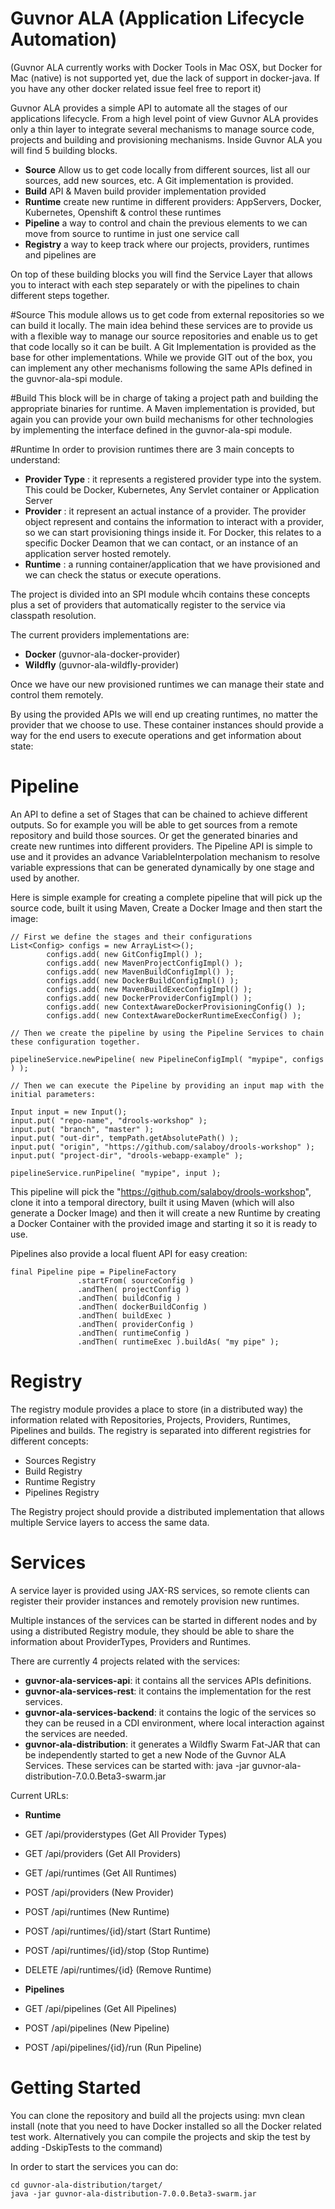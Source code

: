 # Guvnor ALA (Application Lifecycle Automation)

(Guvnor ALA currently works with Docker Tools in Mac OSX, but Docker for Mac (native) is not supported yet, due the lack of support in docker-java. If you have any other docker related issue feel free to report it)

Guvnor ALA provides a simple API to automate all the stages of our applications lifecycle. From a high level point of view Guvnor ALA provides only a thin layer to integrate several mechanisms to manage source code, projects and building  and provisioning mechanisms. Inside Guvnor ALA you will find 5 building blocks.
- **Source** Allow us to get code locally from different sources, list all our sources, add new sources, etc. A Git implementation is provided.
- **Build** API & Maven build provider implementation provided
- **Runtime** create new runtime in different providers: AppServers, Docker, Kubernetes, Openshift & control these runtimes
- **Pipeline** a way to control and chain the previous elements to we can move from source to runtime in just one service call
- **Registry** a way to keep track where our projects, providers, runtimes and pipelines are

On top of these building blocks you will find the Service Layer that allows you to interact with each step separately or with the pipelines to chain different steps together.

#Source
This module allows us to get code from external repositories so we can build it locally. The main idea behind these services are to provide us with a flexible way to manage our source repositories and enable us to get that code locally so it can be built.
A Git Implementation is provided as the base for other implementations. While we provide GIT out of the box, you can implement any other mechanisms following the same APIs defined in the guvnor-ala-spi module.

#Build
This block will be in charge of taking a project path and building the appropriate binaries for runtime. A Maven implementation is provided, but again you can provide your own build mechanisms for other technologies by implementing the interface defined in the guvnor-ala-spi module.


#Runtime
In order to provision runtimes there are 3 main concepts to understand:
 - **Provider Type** : it represents a registered provider type into the system. This could be Docker, Kubernetes, Any Servlet container or Application Server
 - **Provider** : it represent an actual instance of a provider. The provider object represent and contains the information to interact with a provider, so we can start provisioning things inside it. For Docker, this relates to a specific Docker Deamon that we can contact, or an instance of an application server hosted remotely.
 - **Runtime** : a running container/application that we have provisioned and we can check the status or execute operations.

The project is divided into an SPI module whcih contains these concepts plus a set of providers that automatically register to the service via classpath resolution.

The current providers implementations are:
- **Docker** (guvnor-ala-docker-provider)
- **Wildfly** (guvnor-ala-wildfly-provider)

Once we have our new provisioned runtimes we can manage their state and control them remotely.

By using the provided APIs we will end up creating runtimes, no matter the provider that we choose to use.
These container instances should provide a way for the end users to execute operations and get information about state:

# Pipeline
An API to define a set of Stages that can be chained to achieve different outputs. So for example you will be able to
get sources from a remote repository and build those sources. Or get the generated binaries and create new runtimes into different providers.
The Pipeline API is simple to use and it provides an advance VariableInterpolation mechanism to resolve variable expressions that can be generated dynamically by one stage and used by another.

Here is simple example for creating a complete pipeline that will pick up the source code, built it using Maven, Create a Docker Image and then start the image:

```
// First we define the stages and their configurations
List<Config> configs = new ArrayList<>();
        configs.add( new GitConfigImpl() );
        configs.add( new MavenProjectConfigImpl() );
        configs.add( new MavenBuildConfigImpl() );
        configs.add( new DockerBuildConfigImpl() );
        configs.add( new MavenBuildExecConfigImpl() );
        configs.add( new DockerProviderConfigImpl() );
        configs.add( new ContextAwareDockerProvisioningConfig() );
        configs.add( new ContextAwareDockerRuntimeExecConfig() );

// Then we create the pipeline by using the Pipeline Services to chain these configuration together.

pipelineService.newPipeline( new PipelineConfigImpl( "mypipe", configs ) );

// Then we can execute the Pipeline by providing an input map with the initial parameters:

Input input = new Input();
input.put( "repo-name", "drools-workshop" );
input.put( "branch", "master" );
input.put( "out-dir", tempPath.getAbsolutePath() );
input.put( "origin", "https://github.com/salaboy/drools-workshop" );
input.put( "project-dir", "drools-webapp-example" );

pipelineService.runPipeline( "mypipe", input );

```
This pipeline will pick the "https://github.com/salaboy/drools-workshop", clone it into a temporal directory, built it using Maven (which will also generate a Docker Image) and then it will create a new Runtime by creating a Docker Container with the provided image and starting it so it is ready to use.

Pipelines also provide a local fluent API for easy creation:

```
final Pipeline pipe = PipelineFactory
               .startFrom( sourceConfig )
               .andThen( projectConfig )
               .andThen( buildConfig )
               .andThen( dockerBuildConfig )
               .andThen( buildExec )
               .andThen( providerConfig )
               .andThen( runtimeConfig )
               .andThen( runtimeExec ).buildAs( "my pipe" );
```               

# Registry
The registry module provides a place to store (in a distributed way) the information related with Repositories, Projects, Providers, Runtimes, Pipelines and builds. The registry is separated into different registries for different concepts:
- Sources Registry
- Build Registry
- Runtime Registry
- Pipelines Registry

The Registry project should provide a distributed implementation that allows multiple Service layers to access the same data.


# Services

A service layer is provided using JAX-RS services, so remote clients can register their provider instances and remotely provision new runtimes.

Multiple instances of the services can be started in different nodes and by using a distributed Registry module, they should be able to share the information about ProviderTypes, Providers and Runtimes.

There are currently 4 projects related with the services:
- **guvnor-ala-services-api**: it contains all the services APIs definitions.
- **guvnor-ala-services-rest**: it contains the implementation for the rest services.
- **guvnor-ala-services-backend**: it contains the logic of the services so they can be reused in a CDI environment, where local interaction against the services are needed.
- **guvnor-ala-distribution**: it generates a Wildfly Swarm Fat-JAR that can be independently started to get a new Node of the Guvnor ALA Services. These services can be started with: java -jar guvnor-ala-distribution-7.0.0.Beta3-swarm.jar

Current URLs:

- **Runtime**
 - GET /api/providerstypes (Get All Provider Types)
 - GET /api/providers (Get All Providers)
 - GET /api/runtimes (Get All Runtimes)

 - POST /api/providers (New Provider)
 - POST /api/runtimes (New Runtime)
 - POST /api/runtimes/{id}/start (Start Runtime)
 - POST /api/runtimes/{id}/stop (Stop Runtime)
 - DELETE /api/runtimes/{id} (Remove Runtime)

- **Pipelines**
 - GET /api/pipelines (Get All Pipelines)
 - POST /api/pipelines (New Pipeline)
 - POST /api/pipelines/{id}/run (Run Pipeline)

# Getting Started
You can clone the repository and build all the projects using: mvn clean install (note that you need to have Docker installed so all the Docker related test work. Alternatively you can compile the projects and skip the test by adding -DskipTests to the command)

In order to start the services you can do:
```
cd guvnor-ala-distribution/target/
java -jar guvnor-ala-distribution-7.0.0.Beta3-swarm.jar
```
